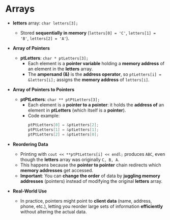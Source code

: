 
#  **Arrays**  
  - **letters** array: `char letters[3];`  
    - Stored **sequentially in memory** (`letters[0] = 'C'`, `letters[1] = 'B'`, `letters[2] = 'A'`).  

- **Array of Pointers**  
  - **ptLetters**: `char * ptLetters[3];`  
    - Each element is a **pointer variable** holding a **memory address** of an element in the **letters** array.  
    - The **ampersand (&)** is the **address operator**, so `ptLetters[i] = &letters[i];` assigns the **memory address** of `letters[i]`.  

- **Array of Pointers to Pointers**  
  - **ptPtLetters**: `char ** ptPtLetters[3];`  
    - Each element is a **pointer to a pointer**: it holds the **address of** an element in **ptLetters** (which itself is a **pointer**).  
    - Code example:
      ```cpp
      ptPtLetters[0] = &ptLetters[2];
      ptPtLetters[1] = &ptLetters[1];
      ptPtLetters[2] = &ptLetters[0];
      ```

- **Reordering Data**  
  - Printing with `cout << **ptPtLetters[i] << endl;` produces `ABC`, even though the **letters** array was originally `C, B, A`.  
  - This happens because the **pointer to pointer** chain redirects which **memory addresses** get accessed.  
  - **Important**: You can **change the order** of data by **juggling memory addresses** (pointers) instead of modifying the original **letters** array.  

- **Real-World Use**  
  - In practice, pointers might point to **client data** (name, address, phone, etc.), letting you reorder large sets of information **efficiently** without altering the actual data.
